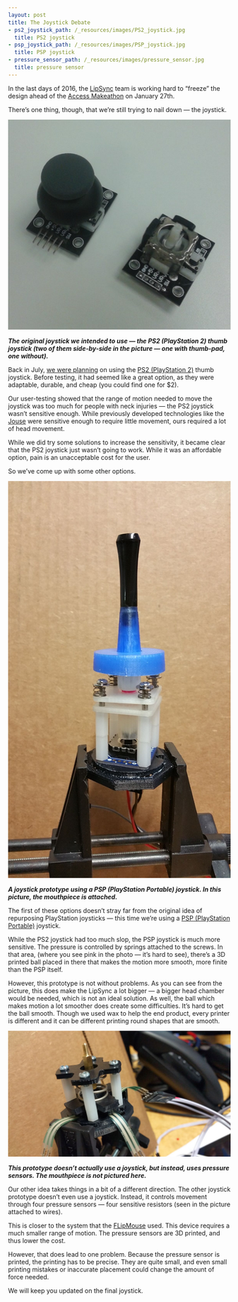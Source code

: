 ```yaml
---
layout: post
title: The Joystick Debate
- ps2_joystick_path: /_resources/images/PS2_joystick.jpg
  title: PS2 joystick
- psp_joystick_path: /_resources/images/PSP_joystick.jpg
  title: PSP joystick
- pressure_sensor_path: /_resources/images/pressure_sensor.jpg
  title: pressure sensor
---
```


In the last days of 2016, the [LipSync](http://www.neilsquire.ca/research-development/projects-activities/lipsync/) team is working hard to “freeze” the design ahead of the [Access Makeathon](https://www.eventbrite.com/e/access-makeathon-vancouver-2016-tickets-3473530423) on January 27th.

There’s one thing, though, that we’re still trying to nail down — the joystick.

<img src="https://raw.githubusercontent.com/makersmakingchange/blog/gh-pages/_resources/images/PS2_joystick.jpg" title="PS2 joystick"/> 


<em><strong>The original joystick we intended to use — the PS2 (PlayStation 2) thumb joystick (two of them side-by-side in the picture — one with thumb-pad, one without).</strong></em>

Back in July, [we were planning](http://www.neilsquire.ca/latest-news/technology-news/lipsync-update-joystick/) on using the [PS2 (PlayStation 2)](https://en.wikipedia.org/wiki/PlayStation_2) thumb joystick. Before testing, it had seemed like a great option, as they were adaptable, durable, and cheap (you could find one for $2).

Our user-testing showed that the range of motion needed to move the joystick was too much for people with neck injuries — the PS2 joystick wasn’t sensitive enough. While previously developed technologies like the [Jouse](http://www.neilsquire.ca/research-development/projects-activities/jouse/) were sensitive enough to require little movement, ours required a lot of head movement.

While we did try some solutions to increase the sensitivity, it became clear that the PS2 joystick just wasn’t going to work. While it was an affordable option, pain is an unacceptable cost for the user.

So we’ve come up with some other options.

<img src="https://raw.githubusercontent.com/makersmakingchange/blog/gh-pages/_resources/images/PSP_joystick.jpg" title="PSP joystick"/> 

<em><strong>A joystick prototype using a PSP (PlayStation Portable) joystick. In this picture, the mouthpiece is attached.</strong></em>

The first of these options doesn’t stray far from the original idea of repurposing PlayStation joysticks — this time we’re using a [PSP (PlayStation Portable)](https://en.wikipedia.org/wiki/PlayStation_Portable) joystick.

While the PS2 joystick had too much slop, the PSP joystick is much more sensitive. The pressure is controlled by springs attached to the screws. In that area, (where you see pink in the photo — it’s hard to see), there’s a 3D printed ball placed in there that makes the motion more smooth, more finite than the PSP itself.

However, this prototype is not without problems. As you can see from the picture, this does make the LipSync a lot bigger — a bigger head chamber would be needed, which is not an ideal solution. As well, the ball which makes motion a lot smoother does create some difficulties. It’s hard to get the ball smooth. Though we used wax to help the end product, every printer is different and it can be different printing round shapes that are smooth.

<img src="https://raw.githubusercontent.com/makersmakingchange/blog/gh-pages/_resources/images/pressure_sensor.jpg" title="Pressure sensor"/>

<em><strong>This prototype doesn’t actually use a joystick, but instead, uses pressure sensors. The mouthpiece is not pictured here.</strong></em>

Our other idea takes things in a bit of a different direction. The other joystick prototype doesn’t even use a joystick. Instead, it controls movement through four pressure sensors — four sensitive resistors (seen in the picture attached to wires).

This is closer to the system that the [FLipMouse](http://www.neilsquire.ca/latest-news/technology-news/lipsync-update-flipmouse-swap/) used. This device requires a much smaller range of motion. The pressure sensors are 3D printed, and thus lower the cost.

However, that does lead to one problem. Because the pressure sensor is printed, the printing has to be precise. They are quite small, and even small printing mistakes or inaccurate placement could change the amount of force needed.

We will keep you updated on the final joystick.

